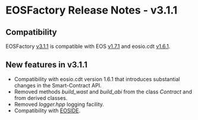 # EOSFactory Release Notes - v3.1.1

## Compatibility

EOSFactory [v3.1.1](https://github.com/tokenika/eosfactory/releases/tag/v3.1.1) is compatible with EOS [v1.7.1](https://github.com/EOSIO/eos/releases/tag/v1.7.1) and eosio.cdt [v1.6.1](https://github.com/EOSIO/eosio.cdt/releases/tag/v1.6.1).

## New features in v3.1.1
* Compatibility with eosio.cdt version 1.6.1 that introduces substantial changes in the Smart-Contract API.
* Removed methods *build_wast* and *build_abi* from the class *Contract* and from derived classes.
* Removed *logger.hpp* logging facility.
* Compatibility with [EOSIDE](https://eosfactory.io/eoside/html/index.html).
